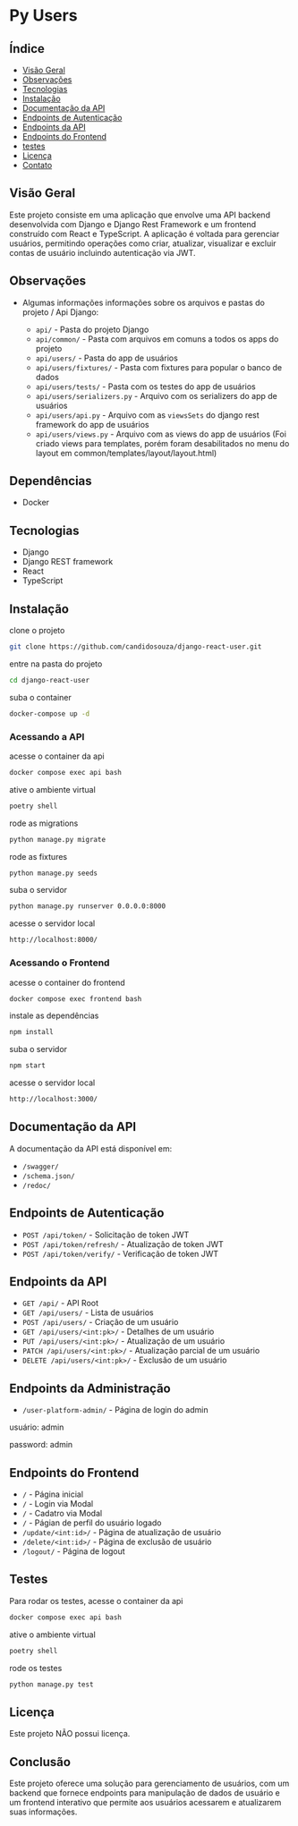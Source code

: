# Py Users

## Índice

- [Visão Geral](#visão-geral)
- [Observações](#observacoes)
- [Tecnologias](#tecnologias)
- [Instalação](#instalação)
- [Documentação da API](#documentação-da-api)
- [Endpoints de Autenticação](#endpoints-de-autenticação)
- [Endpoints da API](#endpoints-da-api)
- [Endpoints do Frontend](#endpoints-do-frontend)
- [testes](#testes)
- [Licença](#licença)
- [Contato](#contato)

## Visão Geral

Este projeto consiste em uma aplicação que envolve uma API backend desenvolvida com Django e Django Rest Framework e um frontend construído com React e TypeScript. A aplicação é voltada para gerenciar usuários, permitindo operações como criar, atualizar, visualizar e excluir contas de usuário incluindo autenticação via JWT.

## Observações

- Algumas informações informações sobre os arquivos e pastas do projeto / Api Django:

    - `api/` - Pasta do projeto Django
    - `api/common/` - Pasta com arquivos em comuns a todos os apps do projeto
    - `api/users/` - Pasta do app de usuários
    - `api/users/fixtures/` - Pasta com fixtures para popular o banco de dados
    - `api/users/tests/` - Pasta com os testes do app de usuários
    - `api/users/serializers.py` - Arquivo com os serializers do app de usuários
    - `api/users/api.py` - Arquivo com as ``viewsSets`` do django rest framework do app de usuários
    - `api/users/views.py` - Arquivo com as views do app de usuários (Foi criado views para templates, porém foram desabilitados no menu do layout em common/templates/layout/layout.html)


## Dependências


- Docker

## Tecnologias

- Django
- Django REST framework
- React
- TypeScript

## Instalação

clone o projeto
    
```bash
git clone https://github.com/candidosouza/django-react-user.git
```

entre na pasta do projeto

```bash
cd django-react-user
```

suba o container

```bash
docker-compose up -d
```

### Acessando a API
acesse o container da api 

```bash
docker compose exec api bash
```

ative o ambiente virtual

```bash
poetry shell
```

rode as migrations

```bash
python manage.py migrate
```

rode as fixtures

```bash
python manage.py seeds
```

suba o servidor

```bash
python manage.py runserver 0.0.0.0:8000
```

acesse o servidor local

```bash
http://localhost:8000/
```

### Acessando o Frontend
acesse o container do frontend 

```bash
docker compose exec frontend bash
```

instale as dependências

```bash
npm install
```

suba o servidor

```bash
npm start
```

acesse o servidor local

```bash
http://localhost:3000/
```

## Documentação da API

A documentação da API está disponível em:

- `/swagger/`
- `/schema.json/`
- `/redoc/`

## Endpoints de Autenticação

- `POST /api/token/` - Solicitação de token JWT
- `POST /api/token/refresh/` - Atualização de token JWT
- `POST /api/token/verify/` - Verificação de token JWT

## Endpoints da API

- `GET /api/` - API Root
- `GET /api/users/` - Lista de usuários
- `POST /api/users/` - Criação de um usuário
- `GET /api/users/<int:pk>/` - Detalhes de um usuário
- `PUT /api/users/<int:pk>/` - Atualização de um usuário
- `PATCH /api/users/<int:pk>/` - Atualização parcial de um usuário
- `DELETE /api/users/<int:pk>/` - Exclusão de um usuário

## Endpoints da Administração

- `/user-platform-admin/` - Página de login do admin

usuário: admin

password: admin


## Endpoints do Frontend

- `/` - Página inicial
- `/` - Login via Modal
- `/` - Cadatro via Modal
- `/` - Págian de perfil do usuário logado
- `/update/<int:id>/` - Página de atualização de usuário
- `/delete/<int:id>/` - Página de exclusão de usuário
- `/logout/` - Página de logout	

## Testes

Para rodar os testes, acesse o container da api 

```bash
docker compose exec api bash
```

ative o ambiente virtual

```bash
poetry shell
```

rode os testes

```bash
python manage.py test
```

## Licença
Este projeto NÃO possui licença.

## Conclusão

Este projeto oferece uma solução para gerenciamento de usuários, com um backend que fornece endpoints para manipulação de dados de usuário e um frontend interativo que permite aos usuários acessarem e atualizarem suas informações.
